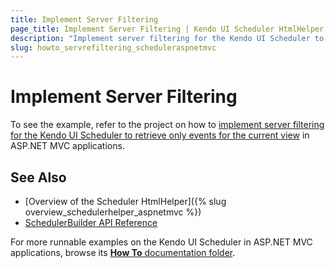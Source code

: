 ```yaml
---
title: Implement Server Filtering
page_title: Implement Server Filtering | Kendo UI Scheduler HtmlHelper for ASP.NET MVC
description: "Implement server filtering for the Kendo UI Scheduler to retrieve only events for the current view in ASP.NET MVC applications."
slug: howto_servrefiltering_scheduleraspnetmvc
---
```


# Implement Server Filtering

To see the example, refer to the project on how to [implement server filtering for the Kendo UI Scheduler to retrieve only events for the current view](https://github.com/telerik/ui-for-aspnet-mvc-examples/tree/master/scheduler/scheduler-server-filtering) in ASP.NET MVC applications.

## See Also

* [Overview of the Scheduler HtmlHelper]({% slug overview_schedulerhelper_aspnetmvc %})
* [SchedulerBuilder API Reference](http://docs.telerik.com/aspnet-mvc/api/Kendo.Mvc.UI.Fluent/SchedulerBuilder)

For more runnable examples on the Kendo UI Scheduler in ASP.NET MVC applications, browse its [**How To** documentation folder](/helpers/scheduler/how-to/).
